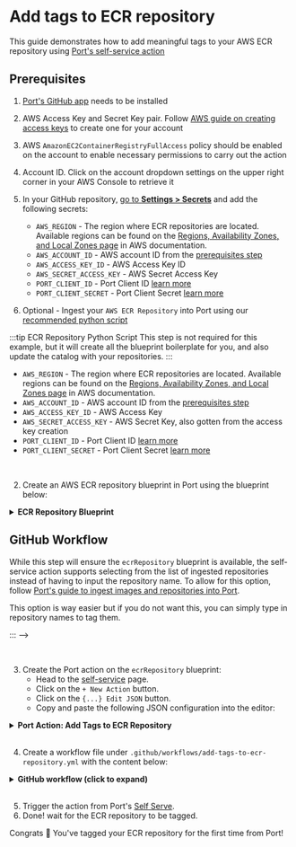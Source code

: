 # Add tags to ECR repository

This guide demonstrates how to add meaningful tags to your AWS ECR repository using [Port's self-service action](/create-self-service-experiences/)

## Prerequisites
1. [Port's GitHub app](https://github.com/apps/getport-io) needs to be installed
2. AWS Access Key and Secret Key pair. Follow [AWS guide on creating access keys](https://docs.aws.amazon.com/IAM/latest/UserGuide/id_credentials_access-keys.html#Using_CreateAccessKey) to create one for your account
3. AWS `AmazonEC2ContainerRegistryFullAccess` policy should be enabled on the account to enable necessary permissions to carry out the action
4. Account ID. Click on the account dropdown settings on the upper right corner in your AWS Console to retrieve it
5. In your GitHub repository, [go to **Settings > Secrets**](https://docs.github.com/en/actions/security-guides/using-secrets-in-github-actions#creating-secrets-for-a-repository) and add the following secrets:

    - `AWS_REGION` - The region where ECR repositories are located. Available regions can be found on the [Regions, Availability Zones, and Local Zones page](https://docs.aws.amazon.com/AmazonRDS/latest/UserGuide/Concepts.RegionsAndAvailabilityZones.html#Concepts.RegionsAndAvailabilityZones.Regions) in AWS documentation.
    - `AWS_ACCOUNT_ID` - AWS account ID from the [prerequisites step](#prerequisites)
    - `AWS_ACCESS_KEY_ID` - AWS Access Key ID
    - `AWS_SECRET_ACCESS_KEY` - AWS Secret Access Key
    - `PORT_CLIENT_ID` - Port Client ID [learn more](https://docs.getport.io/build-your-software-catalog/sync-data-to-catalog/api/#get-api-token)
    - `PORT_CLIENT_SECRET` - Port Client Secret [learn more](https://docs.getport.io/build-your-software-catalog/sync-data-to-catalog/api/#get-api-token)

6. Optional - Ingest your `AWS ECR Repository` into Port using our [recommended python script](https://github.com/port-labs/example-ecr-images)

:::tip ECR Repository Python Script
This step is not required for this example, but it will create all the blueprint boilerplate for you, and also update the catalog with your repositories.
:::

- `AWS_REGION` - The region where ECR repositories are located. Available regions can be found on the [Regions, Availability Zones, and Local Zones page](https://docs.aws.amazon.com/AmazonRDS/latest/UserGuide/Concepts.RegionsAndAvailabilityZones.html#Concepts.RegionsAndAvailabilityZones.Regions) in AWS documentation.
- `AWS_ACCOUNT_ID` - AWS account ID from the [prerequisites step](#prerequisites)
- `AWS_ACCESS_KEY_ID` - AWS Access Key
- `AWS_SECRET_ACCESS_KEY` - AWS Secret Key, also gotten from the access key creation
- `PORT_CLIENT_ID` - Port Client ID [learn more](https://docs.getport.io/build-your-software-catalog/sync-data-to-catalog/api/#get-api-token)
- `PORT_CLIENT_SECRET` - Port Client Secret [learn more](https://docs.getport.io/build-your-software-catalog/sync-data-to-catalog/api/#get-api-token)

<br />

2. Create an AWS ECR repository blueprint in Port using the blueprint below:

<details>
<summary><b>ECR Repository Blueprint</b></summary>

```json showLineNumbers
{
  "identifier": "ecrRepository",
  "description": "This blueprint represents an ECR Repository",
  "title": "ECR Repository",
  "icon": "AWS",
  "schema": {
    "properties": {
      "registryId": {
        "type": "string",
        "title": "Registry ID",
        "description": "The ID of the registry"
      },
      "arn": {
        "type": "string",
        "title": "Repository ARN",
        "description": "The ARN of the repository"
      },
      "uri": {
        "type": "string",
        "title": "Repository URI",
        "description": "The URI of the repository"
      },
      "createdAt": {
        "type": "string",
        "title": "Created At",
        "description": "Date and time the repository was created",
        "format": "date-time"
      },
      "imageTagMutability": {
        "type": "string",
        "title": "Image Tag Mutability",
        "description": "The image tag mutability setting for the repository",
        "enum": ["MUTABLE", "IMMUTABLE"],
        "enumColors": {
          "MUTABLE": "green",
          "IMMUTABLE": "darkGray"
        }
      },
      "configurationScanOnPush": {
        "type": "boolean",
        "title": "Configuration Scan on Push",
        "description": "Image scanning configuration when pushing images to this repository"
      },
      "encryptionType": {
        "type": "string",
        "title": "Encryption Type",
        "description": "The encryption type of the repository",
        "enum": ["AES256", "KMS"],
        "enumColors": {
          "AES256": "green",
          "KMS": "blue"
        }
      },
      "kmsKey": {
        "type": "string",
        "title": "KMS Key",
        "description": "The KMS key used for encryption"
      }
    },
    "required": []
  },
  "mirrorProperties": {},
  "calculationProperties": {},
  "aggregationProperties": {},
  "relations": {}
}
```

</details>

## GitHub Workflow

While this step will ensure the `ecrRepository` blueprint is available, the self-service action supports selecting from the list of ingested repositories instead of having to input the repository name. To allow for this option, follow [Port's guide to ingest images and repositories into Port](https://github.com/port-labs/example-ecr-images).

This option is way easier but if you do not want this, you can simply type in repository names to tag them.

::: -->

<br />

3. Create the Port action on the `ecrRepository` blueprint:
    - Head to the [self-service](https://app.getport.io/self-serve) page.
    - Click on the `+ New Action` button.
    - Click on the `{...} Edit JSON` button.
    - Copy and paste the following JSON configuration into the editor:
  
<details>
<summary><b>Port Action: Add Tags to ECR Repository</b></summary>

:::tip Modification Required
- `<GITHUB-ORG>` - your GitHub organization or user name.
- `<GITHUB-REPO-NAME>` - your GitHub repository name.
:::

```json showLineNumbers
{
  "identifier": "ecrRepository_add_tags_to_ecr_repository",
  "title": "Add Tags to ECR Repository",
  "icon": "AWS",
  "description": "Add tags to a repository on AWS ECR",
  "trigger": {
    "type": "self-service",
    "operation": "DAY-2",
    "userInputs": {
      "properties": {
        "repository": {
          "icon": "DefaultProperty",
          "title": "Repository",
          "type": "string",
          "blueprint": "ecrRepository",
          "description": "Use if respository has been ingested into Port. If both Repository and Repository Name are specified, Repository takes precedence.",
          "format": "entity"
        },
        "tags": {
          "icon": "DefaultProperty",
          "title": "Tags",
          "type": "object",
          "description": "Tags should be in key-value pairs like so: {\"key\": \"value\"}"
        }
      },
      "required": [
        "tags",
        "repository"
      ],
      "order": [
        "tags",
        "repository"
      ]
    },
    "blueprintIdentifier": "ecrRepository"
  },
  "invocationMethod": {
    "type": "GITHUB",
    "org": "<GITHUB-ORG>",
    "repo": "<GITHUB-REPO-NAME>",
    "workflow": "add-tags-to-ecr-repository.yml",
    "workflowInputs": {
      "repository": "{{ .inputs.\"repository\" }}",
      "tags": "{{ .inputs.\"tags\" }}",
      "context": {
        "entity": "{{ .entity }}",
        "blueprint": "{{ .action.blueprint }}",
        "runId": "{{ .run.id }}",
        "trigger": "{{ .trigger }}",
      }
    },
    "reportWorkflowStatus": true
  },
  "requiredApproval": false,
  "publish": true
}
```

</details>

<br />


4. Create a workflow file under `.github/workflows/add-tags-to-ecr-repository.yml` with the content below:

<details>
<summary><b>GitHub workflow (click to expand)</b></summary>

```yaml showLineNumbers
name: Add tags to ECR repository
on:
  workflow_dispatch:
    inputs:
      repository:
        type: string
        required: true
      tags:
        type: string
        required: true
        description: 'Tags should be in key-value pairs like so: {"key": "value"}'
      context:
        required: true
        description:
          Action and general context (blueprint, run id, etc...)
        type: string
    secrets:
      AWS_REGION:
        required: true
      AWS_ACCOUNT_ID:
        required: true
      AWS_ACCESS_KEY_ID:
        required: true
      AWS_SECRET_ACCESS_KEY:
        required: true
      PORT_CLIENT_ID:
        required: true
      PORT_CLIENT_SECRET:
        required: true
jobs:
  create-entity-in-port-and-update-run:
    runs-on: ubuntu-latest
    steps:
      - name: Create a log message
        uses: port-labs/port-github-action@v1
        with:
          clientId: ${{ secrets.PORT_CLIENT_ID }}
          clientSecret: ${{ secrets.PORT_CLIENT_SECRET }}
          baseUrl: https://api.getport.io
          operation: PATCH_RUN
          runId: ${{fromJson(inputs.context).runId}}
          logMessage: Starting request to add tags to ECR repository

      - name: Configure AWS Credentials
        uses: aws-actions/configure-aws-credentials@v1
        if: always()
        with:
          aws-access-key-id: ${{ secrets.AWS_ACCESS_KEY_ID }}
          aws-secret-access-key: ${{ secrets.AWS_SECRET_ACCESS_KEY }}
          aws-region: ${{ secrets.AWS_REGION }}

      - name: Install jq
        run: sudo apt-get install jq

      - name: Add Tags to ECR repository
        env:
          TAGS_JSON: ${{ inputs.tags }}
        run: |
          # Extract key-value pairs from the JSON object
          # {
          #   "env": "test",
          #   "team": "beta"
          # }

          TAGS=$(echo "${TAGS_JSON}" | jq -r '. | to_entries[] | "Key=\(.key),Value=\(.value)"' | tr '\n' ' ')

          aws ecr tag-resource \
          --resource-arn arn:aws:ecr:${{ secrets.AWS_REGION }}:${{ secrets.AWS_ACCOUNT_ID }}:repository/${{ inputs.repository }} \
          --tags ${TAGS}

      - name: Create a log message
        uses: port-labs/port-github-action@v1
        with:
          clientId: ${{ secrets.PORT_CLIENT_ID }}
          clientSecret: ${{ secrets.PORT_CLIENT_SECRET }}
          baseUrl: https://api.getport.io
          operation: PATCH_RUN
          runId: ${{ fromJson(inputs.context).runId }}
          logMessage: Finished adding tags to ECR repository
```
</details>

<br />


5. Trigger the action from Port's [Self Serve](https://app.getport.io/self-serve). 
6. Done! wait for the ECR repository to be tagged.

Congrats 🎉 You've tagged your ECR repository for the first time from Port!
